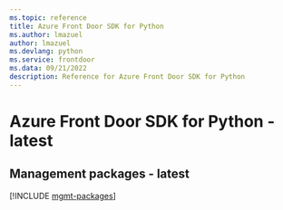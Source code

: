 ```yaml
---
ms.topic: reference
title: Azure Front Door SDK for Python
ms.author: lmazuel
author: lmazuel
ms.devlang: python
ms.service: frontdoor
ms.data: 09/21/2022
description: Reference for Azure Front Door SDK for Python
---
```

# Azure Front Door SDK for Python - latest

## Management packages - latest
[!INCLUDE [mgmt-packages](front-door-mgmt-index.md)]